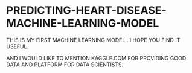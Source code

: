 # PREDICTING-HEART-DISEASE-MACHINE-LEARNING-MODEL
THIS IS MY FIRST MACHINE LEARNING MODEL .
I HOPE YOU FIND IT USEFUL.

AND I WOULD LIKE TO MENTION KAGGLE.COM FOR PROVIDING GOOD DATA AND PLATFORM FOR DATA SCIENTISTS.
